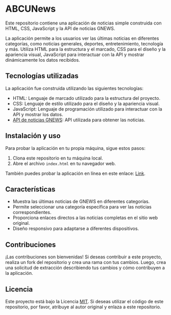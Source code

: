 # ABCUNews

Este repositorio contiene una aplicación de noticias simple construida con HTML, CSS, JavaScript y la API de noticias GNEWS.

La aplicación permite a los usuarios ver las últimas noticias en diferentes categorías, como noticias generales, deportes, entretenimiento, tecnología y más. Utiliza HTML para la estructura y el marcado, CSS para el diseño y la apariencia visual, JavaScript para interactuar con la API y mostrar dinámicamente los datos recibidos.

## Tecnologías utilizadas

La aplicación fue construida utilizando las siguientes tecnologías:

- HTML: Lenguaje de marcado utilizado para la estructura del proyecto.
- CSS: Lenguaje de estilo utilizado para el diseño y la apariencia visual.
- JavaScript: Lenguaje de programación utilizado para interactuar con la API y mostrar los datos.
- [API de noticias GNEWS](https://gnews.io/docs/): API utilizada para obtener las noticias.

## Instalación y uso

Para probar la aplicación en tu propia máquina, sigue estos pasos:

1. Clona este repositorio en tu máquina local.
2. Abre el archivo `index.html` en tu navegador web.

También puedes probar la aplicación en línea en este enlace: [Link](abcu-news.vercel.app).

## Características

- Muestra las últimas noticias de GNEWS en diferentes categorías.
- Permite seleccionar una categoría específica para ver las noticias correspondientes.
- Proporciona enlaces directos a las noticias completas en el sitio web original.
- Diseño responsivo para adaptarse a diferentes dispositivos.

## Contribuciones

¡Las contribuciones son bienvenidas! Si deseas contribuir a este proyecto, realiza un fork del repositorio y crea una rama con tus cambios. Luego, crea una solicitud de extracción describiendo tus cambios y cómo contribuyen a la aplicación.

## Licencia

Este proyecto está bajo la Licencia [MIT](https://opensource.org/license/mit/). Si deseas utilizar el código de este repositorio, por favor, atribuye al autor original y enlaza a este repositorio.
